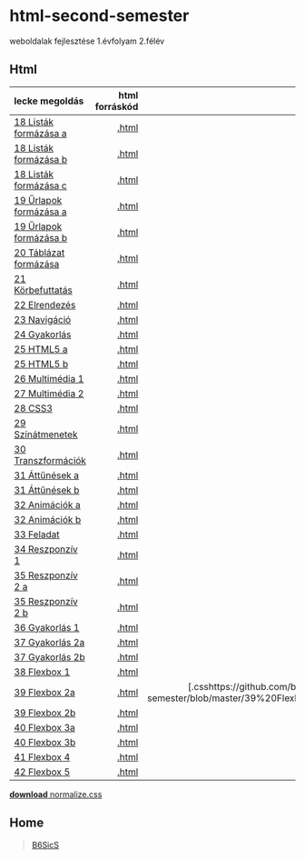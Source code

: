 # html-second-semester
weboldalak fejlesztése 1.évfolyam 2.félév

## Html

| lecke megoldás | html forráskód | style forráskód | feladat kiírás |
| :------------- | -------------: | --------------: | -------------: |
| [18 Listák formázása a](18%20List%C3%A1k%20form%C3%A1z%C3%A1sa/fold.html) | [.html](https://github.com/b6sics/html-second-semester/blob/master/18%20List%C3%A1k%20form%C3%A1z%C3%A1sa/fold.html) | [.css](https://github.com/b6sics/html-second-semester/blob/master/18%20List%C3%A1k%20form%C3%A1z%C3%A1sa/stilusok_fold.css) | [.zip](00%20Feladatok/18%20List%C3%A1k%20form%C3%A1z%C3%A1sa.zip) |
| [18 Listák formázása b](18%20List%C3%A1k%20form%C3%A1z%C3%A1sa/piskota.html) | [.html](https://github.com/b6sics/html-second-semester/blob/master/18%20List%C3%A1k%20form%C3%A1z%C3%A1sa/piskota.html) | [.css](https://github.com/b6sics/html-second-semester/blob/master/18%20List%C3%A1k%20form%C3%A1z%C3%A1sa/stilusok_piskota.css) | [.zip](00%20Feladatok/18%20List%C3%A1k%20form%C3%A1z%C3%A1sa.zip) |
| [18 Listák formázása c](18%20List%C3%A1k%20form%C3%A1z%C3%A1sa/tippek.html) | [.html]() | [.css](https://github.com/b6sics/html-second-semester/blob/master/18%20List%C3%A1k%20form%C3%A1z%C3%A1sa/stilusok_tippek.css) | [.zip](00%20Feladatok/18%20List%C3%A1k%20form%C3%A1z%C3%A1sa.zip) |
| [19 Űrlapok formázása a](19%20%C5%B0rlapok%20form%C3%A1z%C3%A1sa/adatok.html) | [.html](https://github.com/b6sics/html-second-semester/blob/master/19%20%C5%B0rlapok%20form%C3%A1z%C3%A1sa/adatok.html) | [.css](https://github.com/b6sics/html-second-semester/blob/master/19%20%C5%B0rlapok%20form%C3%A1z%C3%A1sa/stilusok_adatok.css) | [.zip](00%20Feladatok/19%20%C5%B0rlapok%20form%C3%A1z%C3%A1sa.zip) |
| [19 Űrlapok formázása b](19%20%C5%B0rlapok%20form%C3%A1z%C3%A1sa/fodrasz.html) | [.html](https://github.com/b6sics/html-second-semester/blob/master/19%20%C5%B0rlapok%20form%C3%A1z%C3%A1sa/fodrasz.html) | [.css](https://github.com/b6sics/html-second-semester/blob/master/19%20%C5%B0rlapok%20form%C3%A1z%C3%A1sa/stilusok_fodrasz.css) | [.zip](00%20Feladatok/19%20%C5%B0rlapok%20form%C3%A1z%C3%A1sa.zip) |
| [20 Táblázat formázása](20%20T%C3%A1bl%C3%A1zat%20form%C3%A1z%C3%A1sa/vulkan.html) | [.html](https://github.com/b6sics/html-second-semester/blob/master/20%20T%C3%A1bl%C3%A1zat%20form%C3%A1z%C3%A1sa/vulkan.html) | [.css](https://github.com/b6sics/html-second-semester/blob/master/20%20T%C3%A1bl%C3%A1zat%20form%C3%A1z%C3%A1sa/stilusok.css) | [.zip](00%20Feladatok/20%20T%C3%A1bl%C3%A1zat%20form%C3%A1z%C3%A1sa.zip) |
| [21 Körbefuttatás](21%20K%C3%B6rbefuttat%C3%A1s/hajo.html) | [.html](https://github.com/b6sics/html-second-semester/blob/master/21%20K%C3%B6rbefuttat%C3%A1s/hajo.html) | | [.zip](00%20Feladatok/21%20K%C3%B6rbefuttat%C3%A1s.zip) |
| [22 Elrendezés](22%20Elrendez%C3%A9s/index.html) | [.html](https://github.com/b6sics/html-second-semester/blob/master/22%20Elrendez%C3%A9s/index.html) | [.css](https://github.com/b6sics/html-second-semester/blob/master/22%20Elrendez%C3%A9s/stilusok.css) | [.zip](00%20Feladatok/22%20Elrendez%C3%A9s.zip) |
| [23 Navigáció](23%20Navig%C3%A1ci%C3%B3/index.html) | [.html](https://github.com/b6sics/html-second-semester/blob/master/23%20Navig%C3%A1ci%C3%B3/index.html) | [.css](https://github.com/b6sics/html-second-semester/blob/master/23%20Navig%C3%A1ci%C3%B3/stilusok.css) | [.zip](00%20Feladatok/23%20Navig%C3%A1ci%C3%B3.zip) |
| [24 Gyakorlás](24%20Gyakorl%C3%A1s/index.html) | [.html](https://github.com/b6sics/html-second-semester/blob/master/24%20Gyakorl%C3%A1s/index.html) | [.css](https://github.com/b6sics/html-second-semester/blob/master/24%20Gyakorl%C3%A1s/stilusok.css) | [.zip](00%20Feladatok/24%20Gyakorl%C3%A1s.zip) |
| [25 HTML5 a](25%20HTML5/festes/index.html) | [.html](https://github.com/b6sics/html-second-semester/blob/master/25%20HTML5/festes/index.html) | [.css](https://github.com/b6sics/html-second-semester/blob/master/25%20HTML5/festes/stilusok_festes.css) | [.zip](00%20Feladatok/25%20HTML5.zip) |
| [25 HTML5 b](25%20HTML5/viccek/index.html) | [.html](https://github.com/b6sics/html-second-semester/blob/master/25%20HTML5/viccek/index.html) | [.css](https://github.com/b6sics/html-second-semester/blob/master/25%20HTML5/viccek/stilusok.css) | [.zip](00%20Feladatok/25%20HTML5.zip) |
| [26 Multimédia 1](26%20Multim%C3%A9dia%201/index.html) | [.html](https://github.com/b6sics/html-second-semester/blob/master/26%20Multim%C3%A9dia%201/index.html) | [.css](https://github.com/b6sics/html-second-semester/blob/master/26%20Multim%C3%A9dia%201/stilusok.css) | [.zip](00%20Feladatok/26%20Multim%C3%A9dia%201.zip) |
| [27 Multimédia 2](27%20Multim%C3%A9dia%202/index.html) | [.html](https://github.com/b6sics/html-second-semester/blob/master/27%20Multim%C3%A9dia%202/index.html) | [.css](https://github.com/b6sics/html-second-semester/blob/master/27%20Multim%C3%A9dia%202/stilus.css) | [.zip](00%20Feladatok/27%20Multim%C3%A9dia%202.zip) |
| [28 CSS3](28%20CSS3/tanacsok.html) | [.html](https://github.com/b6sics/html-second-semester/blob/master/28%20CSS3/tanacsok.html) | [.css](https://github.com/b6sics/html-second-semester/blob/master/28%20CSS3/stilus.css) | [.zip](00%20Feladatok/28%20CSS3.zip) |
| [29 Színátmenetek](29%20Sz%C3%ADn%C3%A1tmenetek/tanacsok.html) | [.html](https://github.com/b6sics/html-second-semester/blob/master/29%20Sz%C3%ADn%C3%A1tmenetek/tanacsok.html) | [.css](https://github.com/b6sics/html-second-semester/blob/master/29%20Sz%C3%ADn%C3%A1tmenetek/stilus.css) | [.zip](00%20Feladatok/29%20Sz%C3%ADn%C3%A1tmenetek.zip) |
| [30 Transzformációk](30%20Transzform%C3%A1ci%C3%B3k/tanacsok.html) | [.html](https://github.com/b6sics/html-second-semester/blob/master/30%20Transzform%C3%A1ci%C3%B3k/tanacsok.html) | [.css](https://github.com/b6sics/html-second-semester/blob/master/30%20Transzform%C3%A1ci%C3%B3k/stilus.css) | [.zip](00%20Feladatok/30%20Transzform%C3%A1ci%C3%B3k.zip) |
| [31 Áttűnések a](31%20%C3%81tt%C5%B1n%C3%A9sek/banner.html) | [.html](https://github.com/b6sics/html-second-semester/blob/master/31%20%C3%81tt%C5%B1n%C3%A9sek/banner.html) | [.css](https://github.com/b6sics/html-second-semester/blob/master/31%20%C3%81tt%C5%B1n%C3%A9sek/styles.css) | [.zip](00%20Feladatok/31%20%C3%81tt%C5%B1n%C3%A9sek.zip) |
| [31 Áttűnések b](31%20%C3%81tt%C5%B1n%C3%A9sek/bannerHF.html) | [.html](https://github.com/b6sics/html-second-semester/blob/master/31%20%C3%81tt%C5%B1n%C3%A9sek/bannerHF.html) | [.css](https://github.com/b6sics/html-second-semester/blob/master/31%20%C3%81tt%C5%B1n%C3%A9sek/stylesHF.css) | [.zip](00%20Feladatok/31%20%C3%81tt%C5%B1n%C3%A9sek.zip) |
| [32 Animációk a](32%20Anim%C3%A1ci%C3%B3k/banner.html) | [.html](https://github.com/b6sics/html-second-semester/blob/master/32%20Anim%C3%A1ci%C3%B3k/banner.html) | [.css](https://github.com/b6sics/html-second-semester/blob/master/32%20Anim%C3%A1ci%C3%B3k/styles.css) | [.zip](00%20Feladatok/32%20Anim%C3%A1ci%C3%B3k.zip) |
| [32 Animációk b](32%20Anim%C3%A1ci%C3%B3k/bannerHF.html) | [.html](https://github.com/b6sics/html-second-semester/blob/master/32%20Anim%C3%A1ci%C3%B3k/bannerHF.html) | [.css](https://github.com/b6sics/html-second-semester/blob/master/32%20Anim%C3%A1ci%C3%B3k/stylesHF.css) | [.zip](00%20Feladatok/32%20Anim%C3%A1ci%C3%B3k.zip) |
| [33 Feladat](33%20Feladat/homoktovis.html) | [.html](https://github.com/b6sics/html-second-semester/blob/master/33%20Feladat/homoktovis.html) | [.css](https://github.com/b6sics/html-second-semester/blob/master/33%20Feladat/htovis.css) | [.zip](00%20Feladatok/33%20Feladat.zip) |
| [34 Reszponzív 1](34%20Reszponz%C3%ADv%201/recept.html) | [.html](https://github.com/b6sics/html-second-semester/blob/master/34%20Reszponz%C3%ADv%201/recept.html) | [.css](https://github.com/b6sics/html-second-semester/blob/master/34%20Reszponz%C3%ADv%201/stilus.css) | [.zip](00%20Feladatok/34%20Reszponz%C3%ADv%201.zip) |
| [35 Reszponzív 2 a](35%20Reszponz%C3%ADv%202/35recept2/recept.html) | [.html](https://github.com/b6sics/html-second-semester/blob/master/35%20Reszponz%C3%ADv%202/35recept2/recept.html) | [.css](https://github.com/b6sics/html-second-semester/blob/master/35%20Reszponz%C3%ADv%202/35recept2/stilus.css) | [.zip](00%20Feladatok/35%20Reszponz%C3%ADv%202.zip) |
| [35 Reszponzív 2 b](35%20Reszponz%C3%ADv%202/35hofi/index.html) | [.html](https://github.com/b6sics/html-second-semester/blob/master/35%20Reszponz%C3%ADv%202/35hofi/index.html) | [.css](https://github.com/b6sics/html-second-semester/blob/master/35%20Reszponz%C3%ADv%202/35hofi/stilus.css) | [.zip](00%20Feladatok/35%20Reszponz%C3%ADv%202.zip) |
| [36 Gyakorlás 1](36%20Gyakorl%C3%A1s/index.html) | [.html](https://github.com/b6sics/html-second-semester/blob/master/36%20Gyakorl%C3%A1s/index.html) | [.css](https://github.com/b6sics/html-second-semester/blob/master/36%20Gyakorl%C3%A1s/stilusok.css) | [.zip](00%20Feladatok/36%20Gyakorl%C3%A1s.zip) |
| [37 Gyakorlás 2a](37%20Gyakorl%C3%A1s/index.html) | [.html](https://github.com/b6sics/html-second-semester/blob/master/37%20Gyakorl%C3%A1s/index.html) | [.css](https://github.com/b6sics/html-second-semester/blob/master/37%20Gyakorl%C3%A1s/stilusok.css) | [.zip](00%20Feladatok/37%20Gyakorl%C3%A1s.zip) |
| [37 Gyakorlás 2b](37%20Gyakorl%C3%A1s/index-mobilFirst.html) | [.html](https://github.com/b6sics/html-second-semester/blob/master/37%20Gyakorl%C3%A1s/index-mobilFirst.html) | [.css](https://github.com/b6sics/html-second-semester/blob/master/37%20Gyakorl%C3%A1s/stilusok-mobilFirst.css) | [.zip](00%20Feladatok/37%20Gyakorl%C3%A1s.zip) |
| [38 Flexbox 1](38%20Flexbox%201/doboz.html) | [.html](https://github.com/b6sics/html-second-semester/blob/master/38%20Flexbox%201/doboz.html) | [.css](https://github.com/b6sics/html-second-semester/blob/master/38%20Flexbox%201/doboz.css) | [.zip](00%20Feladatok/38%20Flexbox%201.zip) |
| [39 Flexbox 2a](39%20Flexbox%202/doboz.html) | [.html](https://github.com/b6sics/html-second-semester/blob/master/39%20Flexbox%202/doboz.html) | [.csshttps://github.com/b6sics/html-second-semester/blob/master/39%20Flexbox%202/doboz.css | [.zip](00%20Feladatok/39%20Flexbox%202.zip) |
| [39 Flexbox 2b](39%20Flexbox%202/pl1.html) | [.html](https://github.com/b6sics/html-second-semester/blob/master/39%20Flexbox%202/pl1.html) | [.css](https://github.com/b6sics/html-second-semester/blob/master/39%20Flexbox%202/pl1.css) | [.zip](00%20Feladatok/39%20Flexbox%202.zip) |
| [40 Flexbox 3a](40%20Flexbox%203/doboz.html) | [.html](https://github.com/b6sics/html-second-semester/blob/master/40%20Flexbox%203/doboz.html) | [.css](https://github.com/b6sics/html-second-semester/blob/master/40%20Flexbox%203/doboz.css) | [.zip](00%20Feladatok/40%20Flexbox%203.zip) |
| [40 Flexbox 3b](40%20Flexbox%203/pl.html) | [.html](https://github.com/b6sics/html-second-semester/blob/master/40%20Flexbox%203/pl.html) | [.css](https://github.com/b6sics/html-second-semester/blob/master/40%20Flexbox%203/pl.css) | [.zip](00%20Feladatok/40%20Flexbox%203.zip) |
| [41 Flexbox 4](41%20Flexbox%204/index.html) | [.html](https://github.com/b6sics/html-second-semester/blob/master/41%20Flexbox%204/index.html) | [.css](https://github.com/b6sics/html-second-semester/blob/master/41%20Flexbox%204/styles.css) | [.zip](00%20Feladatok/41%20Flexbox%204.zip) |
| [42 Flexbox 5](42%20Flexbox%205/index.html) | [.html](https://github.com/b6sics/html-second-semester/blob/master/42%20Flexbox%205/index.html) | [.css](https://github.com/b6sics/html-second-semester/blob/master/42%20Flexbox%205/styles.css) | [.zip](00%20Feladatok/42%20Flexbox%205.zip) |

[**download** normalize.css](https://csstools.github.io/normalize.css/)

## Home

> [B6SicS](https://b6sics.github.io/)
> 
